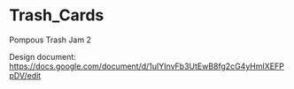 # Trash_Cards
Pompous Trash Jam 2

Design document: https://docs.google.com/document/d/1uIYInvFb3UtEwB8fg2cG4yHmIXEFPpDV/edit
